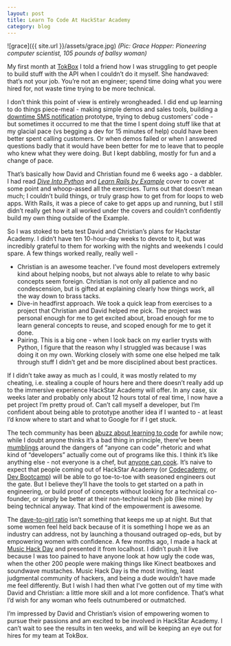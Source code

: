 ```yaml
---
layout: post
title: Learn To Code At HackStar Academy
category: blog
---
```

![grace]({{ site.url }}/assets/grace.jpg)
*(Pic: Grace Hopper: Pioneering computer scientist, 105 pounds of ballsy woman)*

My first month at [TokBox](http://www.tokbox.com) I told a friend how I was struggling to get people to build stuff with the API when I couldn’t do it myself.  She handwaved: that’s not your job.  You’re not an engineer; spend time doing what you were hired for, not waste time trying to be more technical.

I don’t think this point of view is entirely wrongheaded.  I did end up learning to do things piece-meal - making simple demos and sales tools, building a [downtime SMS notification](https://www.twilio.com/docs/howto/sms-notifications-and-alerts) prototype, trying to debug customers’ code - but sometimes it occurred to me that the time I spent doing stuff like that at my glacial pace (vs begging a dev for 15 minutes of help) could have been better spent calling customers.  Or when demos failed or when I answered questions badly that it would have been better for me to leave that to people who knew what they were doing.  But I kept dabbling, mostly for fun and a change of pace.

That’s basically how David and Christian found me 6 weeks ago - a dabbler. I had read *[Dive Into Python](http://www.diveintopython.net/)* and *[Learn Rails by Example](http://ruby.railstutorial.org/)* cover to cover at some point and whoop-assed all the exercises.  Turns out that doesn’t mean much; I couldn’t build things, or truly grasp how to get from for loops to web apps. With Rails, it was a piece of cake to get apps up and running, but I still didn’t really get how it all worked under the covers and couldn’t confidently build my own thing outside of the Example.

So I was stoked to beta test David and Christian’s plans for Hackstar Academy.  I didn’t have ten 10-hour-day weeks to devote to it, but was incredibly grateful to them for working with the nights and weekends I could spare.  A few things worked really, really well -

<ul>
<li>Christian is an awesome teacher.  I’ve found most developers extremely kind about helping noobs, but not always able to relate to why basic concepts seem foreign.  Christian is not only all patience and no condescension, but is gifted at explaining clearly how things work, all the way down to brass tacks.</li>   
<li>Dive-in headfirst approach.   We took a quick leap from exercises to a project that Christian and David helped me pick.  The project was personal enough for me to get excited about, broad enough for me to learn general concepts to reuse, and scoped enough for me to get it done.</li>  
<li>Pairing.  This is a big one - when I look back on my earlier trysts with Python, I figure that the reason why I struggled was because I was doing it on my own.  Working closely with some one else helped me talk through stuff I didn’t get and be more disciplined about best practices.</li>
</ul>


If I didn’t take away as much as I could, it was mostly related to my cheating, i.e. stealing a couple of hours here and there doesn’t really add up to the immersive experience HackStar Academy will offer.  In any case, six weeks later and probably only about 12 hours total of real time, I now have a pet project I’m pretty proud of.  Can’t call myself a developer, but I’m confident about being able to prototype another idea if I wanted to - at least I’d know where to start and what to Google for if I get stuck.

The tech community has been [abuzz about learning to code](http://techcrunch.com/2012/04/07/when-code-is-hot/) for awhile now; while I doubt anyone thinks it’s a bad thing in principle, there’ve been [mumblings](https://news.ycombinator.com/item?id=3975744) around the dangers of “anyone can code” rhetoric and what kind of “developers” actually come out of programs like this. I think it’s like anything else - not everyone is a chef, but [anyone can cook](http://www.imdb.com/title/tt0382932/).  It’s naive to expect that people coming out of HackStar Academy (or [Codecademy](http://www.codecademy.com/), or [Dev Bootcamp](http://devbootcamp.com/)) will be able to go toe-to-toe with seasoned engineers out the gate.  But I believe they’ll have the tools to get started on a path in engineering, or build proof of concepts without looking for a technical co-founder, or simply be better at their non-technical tech job (like mine) by being technical anyway.   That kind of the empowerment is awesome.

The [dave-to-girl ratio](http://dev.null.org/blog/item/200305222135_dave2girl) isn’t something that keeps me up at night.  But that some women feel held back because of it is something I hope we as an industry can address, not by launching a thousand outraged op-eds, but by empowering women with confidence.  A few months ago, I made a hack at [Music Hack Day](http://boston.musichackday.org/2011/index.php?page=Main+page) and presented it from localhost. I didn’t push it live because I was too pained to have anyone look at how ugly the code was, when the other 200 people were making things like Kinect beatboxes and soundwave mustaches.  Music Hack Day is the most inviting, least judgmental community of hackers, and being a dude wouldn’t have made me feel differently.  But I wish I had then what I’ve gotten out of my time with David and Christian: a little more skill and a lot more confidence. That’s what I’d wish for any woman who feels outnumbered or outmatched.

I’m impressed by David and Christian’s vision of empowering women to pursue their passions and am excited to be involved in HackStar Academy.  I can’t wait to see the results in ten weeks, and will be keeping an eye out for hires for my team at TokBox.
